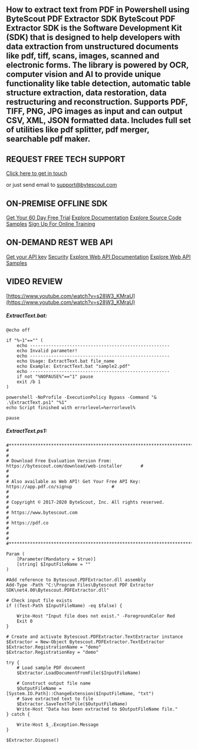 ## How to extract text from PDF in Powershell using ByteScout PDF Extractor SDK ByteScout PDF Extractor SDK is the Software Development Kit (SDK) that is designed to help developers with data extraction from unstructured documents like pdf, tiff, scans, images, scanned and electronic forms. The library is powered by OCR, computer vision and AI to provide unique functionality like table detection, automatic table structure extraction, data restoration, data restructuring and reconstruction. Supports PDF, TIFF, PNG, JPG images as input and can output CSV, XML, JSON formatted data. Includes full set of utilities like pdf splitter, pdf merger, searchable pdf maker.

## REQUEST FREE TECH SUPPORT

[Click here to get in touch](https://bytescout.zendesk.com/hc/en-us/requests/new?subject=ByteScout%20PDF%20Extractor%20SDK%20Question)

or just send email to [support@bytescout.com](mailto:support@bytescout.com?subject=ByteScout%20PDF%20Extractor%20SDK%20Question) 

## ON-PREMISE OFFLINE SDK 

[Get Your 60 Day Free Trial](https://bytescout.com/download/web-installer?utm_source=github-readme)
[Explore Documentation](https://bytescout.com/documentation/index.html?utm_source=github-readme)
[Explore Source Code Samples](https://github.com/bytescout/ByteScout-SDK-SourceCode/)
[Sign Up For Online Training](https://academy.bytescout.com/)


## ON-DEMAND REST WEB API

[Get your API key](https://app.pdf.co/signup?utm_source=github-readme)
[Security](https://pdf.co/security)
[Explore Web API Documentation](https://apidocs.pdf.co?utm_source=github-readme)
[Explore Web API Samples](https://github.com/bytescout/ByteScout-SDK-SourceCode/tree/master/PDF.co%20Web%20API)

## VIDEO REVIEW

[https://www.youtube.com/watch?v=s28W3_KMraU](https://www.youtube.com/watch?v=s28W3_KMraU)




<!-- code block begin -->

##### **ExtractText.bat:**
    
```
@echo off

if "%~1"=="" (
	echo -----------------------------------------------------
	echo Invalid parameter!
	echo -----------------------------------------------------
	echo Usage: ExtractText.bat file_name
	echo Example: ExtractText.bat "sample2.pdf"
	echo -----------------------------------------------------
	if not "%NOPAUSE%"=="1" pause
	exit /b 1
)

powershell -NoProfile -ExecutionPolicy Bypass -Command "& .\ExtractText.ps1" "%1"
echo Script finished with errorlevel=%errorlevel%

pause
```

<!-- code block end -->    

<!-- code block begin -->

##### **ExtractText.ps1:**
    
```
#*******************************************************************************************#
#                                                                                           #
# Download Free Evaluation Version From: https://bytescout.com/download/web-installer       #
#                                                                                           #
# Also available as Web API! Get Your Free API Key: https://app.pdf.co/signup               #
#                                                                                           #
# Copyright © 2017-2020 ByteScout, Inc. All rights reserved.                                #
# https://www.bytescout.com                                                                 #
# https://pdf.co                                                                            #
#                                                                                           #
#*******************************************************************************************#

Param (
    [Parameter(Mandatory = $true)]
    [string] $InputFileName = ""
)

#Add reference to Bytescout.PDFExtractor.dll assembly
Add-Type -Path "C:\Program Files\Bytescout PDF Extractor SDK\net4.00\Bytescout.PDFExtractor.dll"

# Check input file exists
if ((Test-Path $InputFileName) -eq $false) {

    Write-Host "Input file does not exist." -ForegroundColor Red
    Exit 0
}

# Create and activate Bytescout.PDFExtractor.TextExtractor instance
$Extractor = New-Object Bytescout.PDFExtractor.TextExtractor
$Extractor.RegistrationName = "demo"
$Extractor.RegistrationKey = "demo"

try {
    # Load sample PDF document
    $Extractor.LoadDocumentFromFile($InputFileName)

    # Construct output file name
    $OutputFileName = [System.IO.Path]::ChangeExtension($InputFileName, "txt")
    # Save extracted text to file
    $Extractor.SaveTextToFile($OutputFileName)
    Write-Host "Data has been extracted to $OutputFileName file."
} catch {

    Write-Host $_.Exception.Message
}

$Extractor.Dispose()
```

<!-- code block end -->